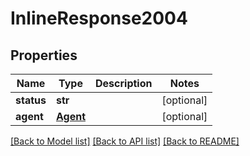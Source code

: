 # InlineResponse2004

## Properties
Name | Type | Description | Notes
------------ | ------------- | ------------- | -------------
**status** | **str** |  | [optional] 
**agent** | [**Agent**](Agent.md) |  | [optional] 

[[Back to Model list]](../README.md#documentation-for-models) [[Back to API list]](../README.md#documentation-for-api-endpoints) [[Back to README]](../README.md)


